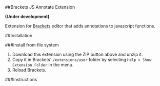 ##Brackets JS Annotate Extension

**(Under development)**

Extension for [Brackets](https://github.com/adobe/brackets) editor that adds annotations to javascript functions.

##Installation

###Install from file system
1. Download this extension using the ZIP button above and unzip it.
2. Copy it in Brackets' `/extensions/user` folder by selecting `Help > Show Extension Folder` in the menu. 
3. Reload Brackets.

###Instructions